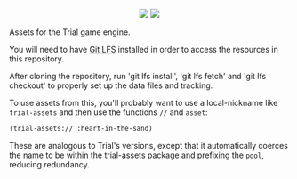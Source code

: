 <p align="center">
  <img src="https://raw.githubusercontent.com/Shirakumo/trial/master/docs/images/logos/trial%20vertical%20mixed%20square.svg#gh-light-mode-only" />
  <img src="https://raw.githubusercontent.com/Shirakumo/trial/master/docs/images/logos/trial%20vertical%20mixed%20square white.svg#gh-dark-mode-only" />
</p>

Assets for the Trial game engine.

You will need to have [Git LFS](https://git-lfs.github.com/) installed in order to access the resources in this repository.

After cloning the repository, run 'git lfs install', 'git lfs fetch' and 'git lfs checkout' to properly set up the data files and tracking.

To use assets from this, you'll probably want to use a local-nickname like `trial-assets` and then use the functions `//` and `asset`:

```commonlisp
(trial-assets:// :heart-in-the-sand)
```

These are analogous to Trial's versions, except that it automatically coerces the name to be within the trial-assets package and prefixing the `pool`, reducing redundancy.
